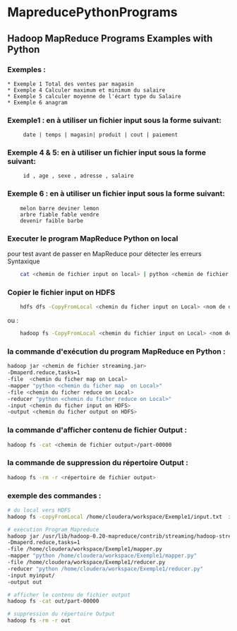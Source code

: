 # MapreducePythonPrograms
## Hadoop MapReduce Programs Examples with Python

### Exemples : 

	* Exemple 1 Total des ventes par magasin
	* Exemple 4 Calculer maximum et minimum du salaire
	* Exemple 5 calculer moyenne de l'écart type du Salaire
	* Exemple 6 anagram 

### Exemple1 : en à utiliser un fichier input sous la forme suivant:

		 date | temps | magasin| produit | cout | paiement

### Exemple 4 & 5: en à utiliser un fichier input sous la forme suivant:   

		 id , age , sexe , adresse , salaire

### Exemple 6 : en à utiliser un fichier input sous la forme suivant:

		melon barre deviner lemon
		arbre fiable fable vendre
		devenir faible barbe

### Executer le program MapReduce Python on local
pour test avant de passer en MapReduce pour détecter les erreurs Syntaxique
```bash
	cat <chemin de fichier input on local> | python <chemin de fichier mapper.py on local> | python <chemin de fichier reducer.py on local>
```
### Copier le fichier input on HDFS
```bash
	hdfs dfs -CopyFromLocal <chemin du ficher input on Local> <nom de dossier de destination>
```
ou : 
```bash
	hadoop fs -CopyFromLocal <chemin du fichier input on Local> <nom de dossier de destination>
```
### la commande d'exécution du program MapReduce en Python :

```bash
hadoop jar <chemin de fichier streaming.jar> 
-Dmaperd.reduce,tasks=1
-file  <chemin du ficher map on Local>
-mapper "python <chemin du ficher map  on Local>"
-file <chemin du ficher reduce on Local>
-reducer "python <chemin du ficher reduce on Local>"
-input <chemin du ficher input on HDFS>
-output <chemin du ficher output on HDFS>
```

### la commande d'afficher contenu de fichier Output :

```bash
hadoop fs -cat <chemin de fichier output>/part-00000 
```

### la commande de suppression du répertoire Output :

```bash
hadoop fs -rm -r <répertoire de fichier output>
```

### exemple des commandes : 
	
```bash
# du local vers HDFS
hadoop fs -copyFromLocal /home/cloudera/workspace/Exemple1/input.txt  input/ 
```

```bash
# execution Program Mapreduce
hadoop jar /usr/lib/hadoop-0.20-mapreduce/contrib/streaming/hadoop-streaming-2.6.0-mr1-cdh5.12.0.jar
-Dmaperd.reduce,tasks=1
-file /home/cloudera/workspace/Exemple1/mapper.py
-mapper "python /home/cloudera/workspace/Exemple1/mapper.py"
-file /home/cloudera/workspace/Exemple1/reducer.py
-reducer "python /home/cloudera/workspace/Exemple1/reducer.py"
-input myinput/
-output out
```

```bash
# afficher le contenu de fichier output
hadoop fs -cat out/part-00000 
```

```bash
# suppression du répertoire Output
hadoop fs -rm -r out
```

